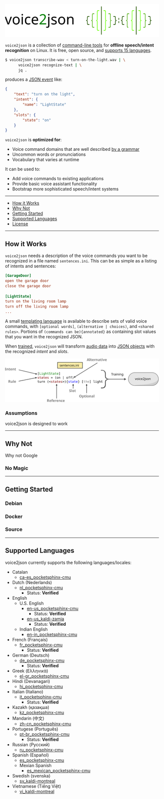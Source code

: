 ![voice2json logo](img/voice2json.svg)

`voice2json` is a collection of [command-line tools](commands.md) for <strong>offline speech/intent recognition</strong> on Linux. It is free, open source, and [supports 15 languages](#supported-languages). 

```bash
$ voice2json transcribe-wav < turn-on-the-light.wav | \
      voice2json recognize-text | \
      jq .
```

produces a [JSON event](formats.md) like:

```json
{
    "text": "turn on the light",
    "intent": {
        "name": "LightState"
    },
    "slots": {
        "state": "on"
    }
}
```

`voice2json` is <strong>optimized for</strong>:

* Voice command domains that are well described [by a grammar](sentences.md)
* Uncommon words or pronunciations
* Vocabulary that varies at runtime

It can be used to:

* Add voice commands to existing applications
* Provide basic voice assistant functionality
* Bootstrap more sophisticated speech/intent systems

---

* [How it Works](#how-it-works)
* [Why Not](#why-not)
* [Getting Started](#getting-started)
* [Supported Languages](#supported-languages)
* [License](about.md#license)

---

## How it Works

`voice2json` needs a description of the voice commands you want to be recognized in a file named `sentences.ini`. This can be as simple as a listing of intents and sentences:

```ini
[GarageDoor]
open the garage door
close the garage door

[LightState]
turn on the living room lamp
turn off the living room lamp
...
```

A small [templating language](sentences.md) is available to describe sets of valid voice commands, with `[optional words]`, `(alternative | choices)`, and `<shared rules>`. Portions of `(commands can be){annotated}` as containing slot values that you want in the recognized JSON.

When [trained](commands.md#train-profile), `voice2json` will transform [audio data](formats.md#audio) into [JSON objects](formats.md#intents) with the recognized <em>intent</em> and <em>slots</em>.

![Custom voice command training](img/overview-2.svg)

### Assumptions

voice2json is designed to work 

---

## Why Not

Why not Google

### No Magic

---

## Getting Started

### Debian

### Docker

### Source

---

## Supported Languages

voice2json currently supports the following languages/locales:

* Catalan
    * [ca-es_pocketsphinx-cmu](catalan/ca-es_pocketsphinx-cmu)
* Dutch (Nederlands)
    * [nl_pocketsphinx-cmu](dutch/nl_pocketsphinx-cmu)
        * Status: **Verified**
* English
    * U.S. English
        * [en-us_pocketsphinx-cmu](english/en-us_pocketsphinx-cmu)
            * Status: **Verified**
        * [en-us_kaldi-zamia](english/en-us_kaldi-zamia)
            * Status: **Verified**
    * Indian English
        * [en-in_pocketsphinx-cmu](english/en-in_pocketsphinx-cmu)
* French (Français)
    * [fr_pocketsphinx-cmu](french/fr_pocketsphinx-cmu)
        * Status: **Verified**
* German (Deutsch)
    * [de_pocketsphinx-cmu](german/de_pocketsphinx-cmu)
        * Status: **Verified**
* Greek (Ελληνικά)
    * [el-gr_pocketsphinx-cmu](greek/el-gr_pocketsphinx-cmu)
* Hindi (Devanagari)
    * [hi_pocketsphinx-cmu](hindi/hi_pocketsphinx-cmu)
* Italian (Italiano)
    * [it_pocketsphinx-cmu](italian/it_pocketsphinx-cmu)
        * Status: **Verified**
* Kazakh (қазақша)
    * [kz_pocketsphinx-cmu](kazakh/kz_pocketsphinx-cmu)
* Mandarin (中文)
    * [zh-cn_pocketsphinx-cmu](mandarin/zh-cn_pocketsphinx-cmu)
* Portugese (Português)
    * [pt-br_pocketsphinx-cmu](portuguese/pt-br_pocketsphinx-cmu)
        * Status: **Verified**
* Russian (Русский)
    * [ru_pocketsphinx-cmu](russian/ru_pocketsphinx-cmu)
* Spanish (Español)
    * [es_pocketsphinx-cmu](spanish/es_pocketsphinx-cmu)
    * Mexian Spanish
        * [es_mexican_pocketsphinx-cmu](spanish/es_mexican_pocketsphinx-cmu)
* Swedish (svenska)
    * [sv_kaldi-montreal](swedish/sv_kaldi-montreal)
* Vietnamese (Tiếng Việt)
    * [vi_kaldi-montreal](vietnamese/vi_kaldi-montreal)
